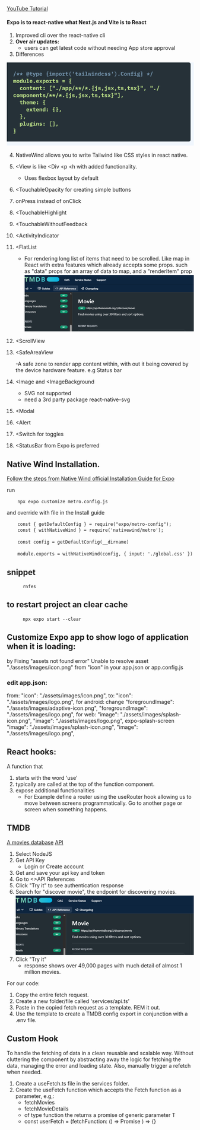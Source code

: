[YouTube Tutorial](https://www.youtube.com/watch?v=f8Z9JyB2EIE)

#### Expo is to react-native what Next.js and Vite is to React

1.  Improved cli over the react-native cli
2.  <b>Over air updates:</b>
    - users can get latest code without needing App store approval
3.  Differences

![alt text](image.png)

4. NativeWind allows you to write Tailwind like CSS styles in react native.
5. <View is like <Div <p <h with added functionality.
   - Uses flexbox layout by default
6. <TouchableOpacity for creating simple buttons
7. onPress instead of onClick
8. <TouchableHighlight
9. <TouchableWithoutFeedback
10. <ActivityIndicator
11. <FlatList

    - For rendering long list of items that need to be scrolled. Like map in React with extra features which already accepts some props. such as "data" props for an array of data to map, and a "renderItem" prop
      ![alt text](image-1.png)

12. <ScrollView
13. <SafeAreaView

    -A safe zone to render app content within, with out it being covered by the device hardware feature. e.g Status bar

14. <Image and <ImageBackground

    - SVG not supported
    - need a 3rd party package react-native-svg

15. <Modal
16. <Alert
17. <Switch for toggles
18. <StatusBar from Expo is preferred

## Native Wind Installation.

[Follow the steps from Native Wind official
Installation Guide for Expo](https://www.nativewind.dev/getting-started/installation)

run

        npx expo customize metro.config.js

and override with file in the Install guide

        const { getDefaultConfig } = require("expo/metro-config");
        const { withNativeWind } = require('nativewind/metro');

        const config = getDefaultConfig(__dirname)

        module.exports = withNativeWind(config, { input: './global.css' })

## snippet

          rnfes

## to restart project an clear cache

          npx expo start --clear

## Customize Expo app to show logo of application when it is loading:

by Fixing "assets not found error" Unable to resolve asset "./assets/images/icon.png" from "icon" in your app.json or app.config.js

### edit app.json:

from: "icon": "./assets/images/icon.png",
to: "icon": "./assets/images/logo.png",
for android:
change
"foregroundImage": "./assets/images/adaptive-icon.png",
"foregroundImage": "./assets/images/logo.png",
for web:
"image": "./assets/images/splash-icon.png",
"image": "./assets/images/logo.png",
expo-splash-screen
"image": "./assets/images/splash-icon.png",
"image": "./assets/images/logo.png",

## React hooks:

A function that

1. starts with the word 'use'
2. typically are called at the top of the function component.
3. expose additional functionalities
   - For Example define a router using the useRouter hook allowing us to move between screens programmatically. Go to another page or screen when something happens.

## TMDB

[A movies database](https://www.themoviedb.org/?language=en-US)
[API](https://developer.themoviedb.org/reference/intro/getting-started)

1. Select NodeJS
2. Get API Key
   - Login or Create account
3. Get and save your api key and token
4. Go to <>API References
5. Click "Try it" to see authentication response
6. Search for "discover movie", the endpoint for discovering movies.
   ![alt text](image-1.png)
7. Click "Try it"
   - response shows over 49,000 pages with much detail of almost 1 million movies.

For our code:

1.  Copy the entire fetch request.
2.  Create a new folder/file called 'services/api.ts'
3.  Paste in the copied fetch request as a template. REM it out.
4.  Use the template to create a TMDB config export in conjunction with a .env file.

## Custom Hook

To handle the fetching of data in a clean reusable and scalable way. Without cluttering the component by abstracting away the logic for fetching the data, managing the error and loading state. Also, manually trigger a refetch when needed.

1. Create a useFetch.ts file in the services folder.
2. Create the useFetch function which accepts the Fetch function as a parameter, e.g,:
   - fetchMovies
   - fetchMovieDetails
   - of type function the returns a promise of generic parameter T
   - const userFetch = <T>(fetchFunction: () => Promise<T> ) => {}
  
